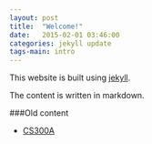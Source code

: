 ```yaml
---
layout: post
title:  "Welcome!"
date:   2015-02-01 03:46:00
categories: jekyll update
tags-main: intro
---
```


This website is built using [jekyll][jekyll-gh]. 

The content is written in markdown.

###Old content

 * [CS300A](http://home.iitk.ac.in/~mpranav/cs300A)

[jekyll-gh]: https://github.com/jekyll/jekyll
